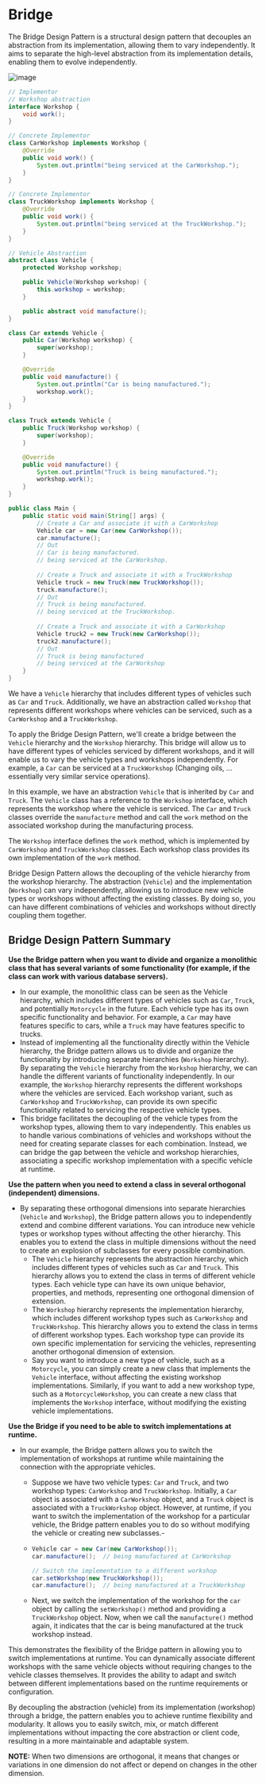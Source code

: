 # Bridge
The Bridge Design Pattern is a structural design pattern that decouples an abstraction from its implementation, allowing them to vary independently. It aims to separate the high-level abstraction from its implementation details, enabling them to evolve independently.

![image](https://github.com/boushphong/Design-Patterns/assets/59940078/dc7f8ef7-43f0-4c54-902c-2e746f4c6e2c)

```java
// Implementor
// Workshop abstraction
interface Workshop {
    void work();
}

// Concrete Implementor
class CarWorkshop implements Workshop {
    @Override
    public void work() {
        System.out.println("being serviced at the CarWorkshop.");
    }
}

// Concrete Implementor
class TruckWorkshop implements Workshop {
    @Override
    public void work() {
        System.out.println("being serviced at the TruckWorkshop.");
    }
}

// Vehicle Abstraction
abstract class Vehicle {
    protected Workshop workshop;

    public Vehicle(Workshop workshop) {
        this.workshop = workshop;
    }

    public abstract void manufacture();
}

class Car extends Vehicle {
    public Car(Workshop workshop) {
        super(workshop);
    }

    @Override
    public void manufacture() {
        System.out.println("Car is being manufactured.");
        workshop.work();
    }
}

class Truck extends Vehicle {
    public Truck(Workshop workshop) {
        super(workshop);
    }

    @Override
    public void manufacture() {
        System.out.println("Truck is being manufactured.");
        workshop.work();
    }
}

public class Main {
    public static void main(String[] args) {
        // Create a Car and associate it with a CarWorkshop
        Vehicle car = new Car(new CarWorkshop());
        car.manufacture();
        // Out
        // Car is being manufactured.
        // being serviced at the CarWorkshop.
        
        // Create a Truck and associate it with a TruckWorkshop
        Vehicle truck = new Truck(new TruckWorkshop());
        truck.manufacture();
        // Out
        // Truck is being manufactured.
        // being serviced at the TruckWorkshop.
        
        // Create a Truck and associate it with a CarWorkshop
        Vehicle truck2 = new Truck(new CarWorkshop());
        truck2.manufacture();
        // Out
        // Truck is being manufactured
        // being serviced at the CarWorkshop
    }
}
```

We have a `Vehicle` hierarchy that includes different types of vehicles such as `Car` and `Truck`. Additionally, we have an abstraction called `Workshop` that represents different workshops where vehicles can be serviced, such as a `CarWorkshop` and a `TruckWorkshop`.

To apply the Bridge Design Pattern, we'll create a bridge between the `Vehicle` hierarchy and the `Workshop` hierarchy. This bridge will allow us to have different types of vehicles serviced by different workshops, and it will enable us to vary the vehicle types and workshops independently. For example, a `Car` can be serviced at a `TruckWorkshop` (Changing oils, ... essentially very similar service operations).

In this example, we have an abstraction `Vehicle` that is inherited by `Car` and `Truck`. The `Vehicle` class has a reference to the `Workshop` interface, which represents the workshop where the vehicle is serviced. The `Car` and `Truck` classes override the `manufacture` method and call the `work` method on the associated workshop during the manufacturing process.

The `Workshop` interface defines the `work` method, which is implemented by `CarWorkshop` and `TruckWorkshop` classes. Each workshop class provides its own implementation of the `work` method.

Bridge Design Pattern allows the decoupling of the vehicle hierarchy from the workshop hierarchy. The abstraction (`Vehicle`) and the implementation (`Workshop`) can vary independently, allowing us to introduce new vehicle types or workshops without affecting the existing classes. By doing so, you can have different combinations of vehicles and workshops without directly coupling them together.

## Bridge Design Pattern Summary
**Use the Bridge pattern when you want to divide and organize a monolithic class that has several variants of some functionality (for example, if the class can work with various database servers).**
-  In our example, the monolithic class can be seen as the Vehicle hierarchy, which includes different types of vehicles such as `Car`, `Truck`, and potentially `Motorcycle` in the future. Each vehicle type has its own specific functionality and behavior. For example, a `Car` may have features specific to cars, while a `Truck` may have features specific to trucks. 
-  Instead of implementing all the functionality directly within the Vehicle hierarchy, the Bridge pattern allows us to divide and organize the functionality by introducing separate hierarchies (`Workshop` hierarchy). By separating the `Vehicle` hierarchy from the `Workshop` hierarchy, we can handle the different variants of functionality independently. In our example, the `Workshop` hierarchy represents the different workshops where the vehicles are serviced. Each workshop variant, such as `CarWorkshop` and `TruckWorkshop`, can provide its own specific functionality related to servicing the respective vehicle types.
  - This bridge facilitates the decoupling of the vehicle types from the workshop types, allowing them to vary independently. This enables us to handle various combinations of vehicles and workshops without the need for creating separate classes for each combination. Instead, we can bridge the gap between the vehicle and workshop hierarchies, associating a specific workshop implementation with a specific vehicle at runtime.

**Use the pattern when you need to extend a class in several orthogonal (independent) dimensions.**
- By separating these orthogonal dimensions into separate hierarchies (`Vehicle` and `Workshop`), the Bridge pattern allows you to independently extend and combine different variations. You can introduce new vehicle types or workshop types without affecting the other hierarchy. This enables you to extend the class in multiple dimensions without the need to create an explosion of subclasses for every possible combination.
  - The `Vehicle` hierarchy represents the abstraction hierarchy, which includes different types of vehicles such as `Car` and `Truck`. This hierarchy allows you to extend the class in terms of different vehicle types. Each vehicle type can have its own unique behavior, properties, and methods, representing one orthogonal dimension of extension.
  - The `Workshop` hierarchy represents the implementation hierarchy, which includes different workshop types such as `CarWorkshop` and `TruckWorkshop`. This hierarchy allows you to extend the class in terms of different workshop types. Each workshop type can provide its own specific implementation for servicing the vehicles, representing another orthogonal dimension of extension.
  - Say you want to introduce a new type of vehicle, such as a `Motorcycle`, you can simply create a new class that implements the `Vehicle` interface, without affecting the existing workshop implementations. Similarly, if you want to add a new workshop type, such as a `MotorcycleWorkshop`, you can create a new class that implements the `Workshop` interface, without modifying the existing vehicle implementations.

**Use the Bridge if you need to be able to switch implementations at runtime.**
- In our example, the Bridge pattern allows you to switch the implementation of workshops at runtime while maintaining the connection with the appropriate vehicles.
  - Suppose we have two vehicle types: `Car` and `Truck`, and two workshop types: `CarWorkshop` and `TruckWorkshop`. Initially, a `Car` object is associated with a `CarWorkshop` object, and a `Truck` object is associated with a `TruckWorkshop` object. However, at runtime, if you want to switch the implementation of the workshop for a particular vehicle, the Bridge pattern enables you to do so without modifying the vehicle or creating new subclasses.-
  - ```java
    Vehicle car = new Car(new CarWorkshop());
    car.manufacture();  // being manufactured at CarWorkshop

    // Switch the implementation to a different workshop
    car.setWorkshop(new TruckWorkshop());
    car.manufacture();  // being manufactured at a TruckWorkshop
    ```

  - Next, we switch the implementation of the workshop for the `car` object by calling the `setWorkshop()` method and providing a `TruckWorkshop` object. Now, when we call the `manufacture()` method again, it indicates that the car is being manufactured at the truck workshop instead.

This demonstrates the flexibility of the Bridge pattern in allowing you to switch implementations at runtime. You can dynamically associate different workshops with the same vehicle objects without requiring changes to the vehicle classes themselves. It provides the ability to adapt and switch between different implementations based on the runtime requirements or configuration.

By decoupling the abstraction (vehicle) from its implementation (workshop) through a bridge, the pattern enables you to achieve runtime flexibility and modularity. It allows you to easily switch, mix, or match different implementations without impacting the core abstraction or client code, resulting in a more maintainable and adaptable system.

**NOTE:** When two dimensions are orthogonal, it means that changes or variations in one dimension do not affect or depend on changes in the other dimension.

